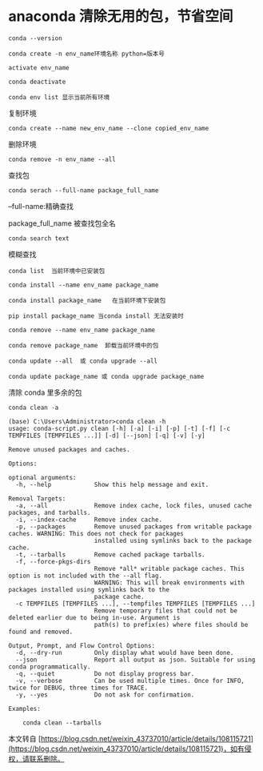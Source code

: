 # [](https://blog.csdn.net/weixin_43737010/article/details/108115721)anaconda 清除无用的包，节省空间

```
conda --version

```

```
conda create -n env_name环境名称 python=版本号

```

```
activate env_name

```

```
conda deactivate

```

```
conda env list 显示当前所有环境

```

复制环境

```
conda create --name new_env_name --clone copied_env_name

```

删除环境

```
conda remove -n env_name --all

```

查找包

```
conda serach --full-name package_full_name

```

–full-name:精确查找

package_full_name 被查找包全名

```
conda search text

```

模糊查找

```
conda list  当前环境中已安装包

```

```
conda install --name env_name package_name

```

```
conda install package_name   在当前环境下安装包

```

```
pip install package_name 当conda install 无法安装时

```

```
conda remove --name env_name package_name

```

```
conda remove package_name  卸载当前环境中的包

```

```
conda update --all  或 conda upgrade --all

```

```
conda update package_name 或 conda upgrade package_name

```

清除 conda 里多余的包

```
conda clean -a

```

```
(base) C:\Users\Administrator>conda clean -h
usage: conda-script.py clean [-h] [-a] [-i] [-p] [-t] [-f] [-c TEMPFILES [TEMPFILES ...]] [-d] [--json] [-q] [-v] [-y]

Remove unused packages and caches.

Options:

optional arguments:
  -h, --help            Show this help message and exit.

Removal Targets:
  -a, --all             Remove index cache, lock files, unused cache packages, and tarballs.
  -i, --index-cache     Remove index cache.
  -p, --packages        Remove unused packages from writable package caches. WARNING: This does not check for packages
                        installed using symlinks back to the package cache.
  -t, --tarballs        Remove cached package tarballs.
  -f, --force-pkgs-dirs
                        Remove *all* writable package caches. This option is not included with the --all flag.
                        WARNING: This will break environments with packages installed using symlinks back to the
                        package cache.
  -c TEMPFILES [TEMPFILES ...], --tempfiles TEMPFILES [TEMPFILES ...]
                        Remove temporary files that could not be deleted earlier due to being in-use. Argument is
                        path(s) to prefix(es) where files should be found and removed.

Output, Prompt, and Flow Control Options:
  -d, --dry-run         Only display what would have been done.
  --json                Report all output as json. Suitable for using conda programmatically.
  -q, --quiet           Do not display progress bar.
  -v, --verbose         Can be used multiple times. Once for INFO, twice for DEBUG, three times for TRACE.
  -y, --yes             Do not ask for confirmation.

Examples:

    conda clean --tarballs

```

本文转自 [https://blog.csdn.net/weixin_43737010/article/details/108115721](https://blog.csdn.net/weixin_43737010/article/details/108115721)，如有侵权，请联系删除。
